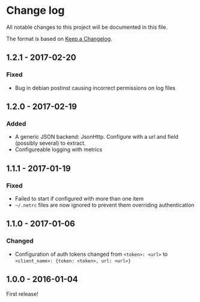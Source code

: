 # Change log

All notable changes to this project will be documented in this file.

The format is based on [Keep a Changelog](http://keepachangelog.com/).


1.2.1 - 2017-02-20
------------------

### Fixed
- Bug in debian postinst causing incorrect permissions on log files


1.2.0 - 2017-02-19
------------------

### Added
- A generic JSON backend: JsonHttp. Configure with a url and field (possibly several) to extract.
- Configureable logging with metrics


1.1.1 - 2017-01-19
------------------

### Fixed
- Failed to start if configured with more than one item
- `~/.netrc` files are now ignored to prevent them overriding authentication


1.1.0 - 2017-01-06
------------------

### Changed
- Configuration of auth tokens changed from `<token>: <url>` to `<client_name>: {token: <token>, url: <url>}`


1.0.0 - 2016-01-04
------------------

First release!
